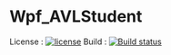# Wpf_AVLStudent
License : [![license](https://img.shields.io/github/license/trungngotdt/Wpf_AVLStudent.svg)](https://github.com/trungngotdt/Wpf_AVLStudent/tree/master)
Build : [![Build status](https://ci.appveyor.com/api/projects/status/dc4hbsus2kjwugdb?svg=true)](https://ci.appveyor.com/project/trungngotdt/wpf-avlstudent-1ia0j)
